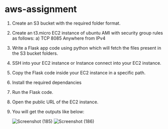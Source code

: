 # aws-assignment
1) Create an S3 bucket with the required folder format.
2) Create an t3.micro EC2 instance of ubuntu AMI with security group rules as follows:
   a) TCP 8085 Anywhere from IPv4
3) Write a Flask app code using python which will fetch the files present in the S3 bucket folders.
4) SSH into your EC2 instance or Instance connect into your EC2 instance.
5) Copy the Flask code inside your EC2 instance in a specific path.
6) Install the required dependancies
7) Run the Flask code.
8) Open the public URL of the EC2 instance.
9) You will get the outputs like below:

   ![Screenshot (185)](https://github.com/saiTA21/aws-assignments/assets/152283229/7bce10f1-4fb0-4e43-bcd9-39a8c5e2637e)
   ![Screenshot (186)](https://github.com/saiTA21/aws-assignments/assets/152283229/e5f5e902-3177-49ee-ac1c-59bc22c6714d)

